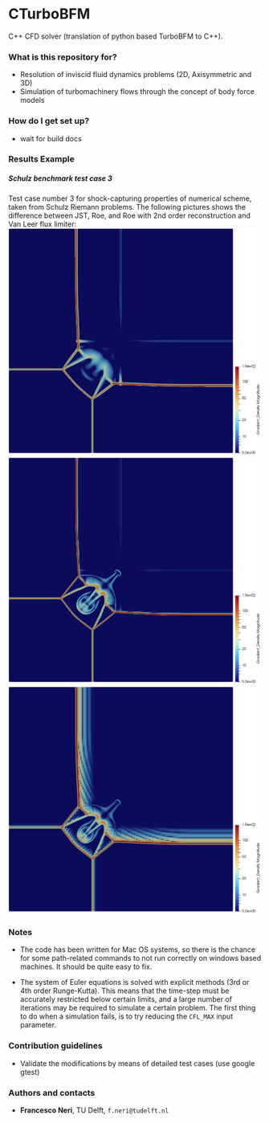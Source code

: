 # CTurboBFM #
C++ CFD solver (translation of python based TurboBFM to C++).


### What is this repository for? ###

* Resolution of inviscid fluid dynamics problems (2D, Axisymmetric and 3D)
* Simulation of turbomachinery flows through the concept of body force models


### How do I get set up? ###

* wait for build docs

### Results Example ###

##### Schulz benchmark test case 3 #####
Test case number 3 for shock-capturing properties of numerical scheme, taken from Schulz Riemann problems.
The following pictures shows the difference between JST, Roe, and Roe with 2nd order reconstruction and Van Leer flux limiter:
![JST](images/schulz_roe1.png)
![Roe](images/schulz_roe2.png)
![Roe + MUSCL + Van Leer](images/schulz_jst.png)



### Notes ###
* The code has been written for Mac OS systems, so there is the chance for some path-related commands to not run correctly
on windows based machines. It should be quite easy to fix.

* The system of Euler equations is solved with explicit methods (3rd or 4th order Runge-Kutta). This means that the time-step must be accurately restricted below certain limits, and a large number of iterations may be required to simulate a certain problem. The first thing to do when a simulation fails, is to try reducing the `CFL_MAX` input parameter. 








### Contribution guidelines ###

* Validate the modifications by means of detailed test cases (use google gtest)

### Authors and contacts ###

- **Francesco Neri**, TU Delft, `f.neri@tudelft.nl`